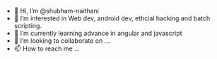 - 👋 Hi, I’m @shubham-naithani
- 👀 I’m interested in Web dev, android dev, ethcial hacking and batch scripting. 
- 🌱 I’m currently learning advance in angular and javascript 
- 💞️ I’m looking to collaborate on ...
- 📫 How to reach me ...

<!---
shubham-naithani/shubham-naithani is a ✨ special ✨ repository because its `README.md` (this file) appears on your GitHub profile.
You can click the Preview link to take a look at your changes.
--->
